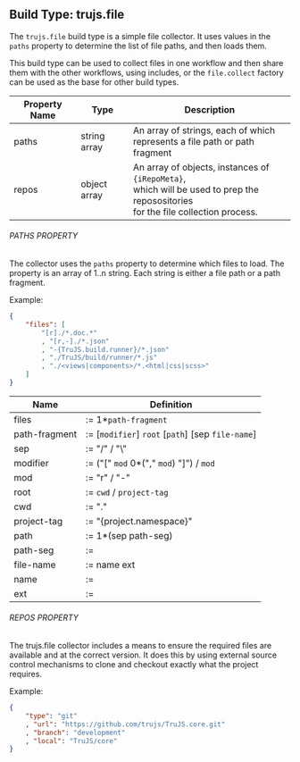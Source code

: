 ## Build Type: trujs.file

The `trujs.file` build type is a simple file collector. It uses values in the `paths` property to determine the list of file paths, and then loads them.

This build type can be used to collect files in one workflow and then share them with the other workflows, using includes, or the `file.collect` factory can be used as the base for other build types.

| Property Name | Type | Description |
| - | - | - |
|paths | string array | An array of strings, each of which <br>represents a file path or path fragment
|repos | object array | An array of objects, instances of `{iRepoMeta}`,<br> which will be used to prep the reposositories<br>for the file collection process.

###### PATHS PROPERTY

The collector uses the `paths` property to determine which files to load. The property is an array of 1..n string. Each string is either a file path or a path fragment.

Example:
```json
{
    "files": [
        "[r]./*.doc.*"
        , "[r,-]./*.json"
        , "-{TruJS.build.runner}/*.json"
        , "./TruJS/build/runner/*.js"
        , "./<views|components>/*.<html|css|scss>"
    ]
}
```

| Name | Definition |
|--|--|
|files | := 1*`path-fragment`
|path-fragment | := [`modifier`] `root` [`path`] [sep `file-name`]
|sep | := "/" / "\\"
|modifier | := ("[" `mod` 0*("," `mod`) "]") / `mod`
|mod | := "r" / "-"
|root | := `cwd` / `project-tag`
|cwd | := "."
|project-tag | := "{project.namespace}"
|path | := 1*(sep path-seg)
|path-seg | :=
|file-name | := name ext
|name | :=
|ext | :=

###### REPOS PROPERTY

The trujs.file collector includes a means to ensure the required files are available and at the correct version. It does this by using external source control mechanisms to clone and checkout exactly what the project requires.



Example:

```json
{
    "type": "git"
    , "url": "https://github.com/trujs/TruJS.core.git"
    , "branch": "development"
    , "local": "TruJS/core"
}
```